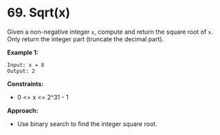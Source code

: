 # 69. Sqrt(x)

Given a non-negative integer `x`, compute and return the square root of `x`. Only return the integer part (truncate the decimal part).

**Example 1:**
```
Input: x = 8
Output: 2
```

**Constraints:**
- 0 <= x <= 2^31 - 1

**Approach:**
- Use binary search to find the integer square root.